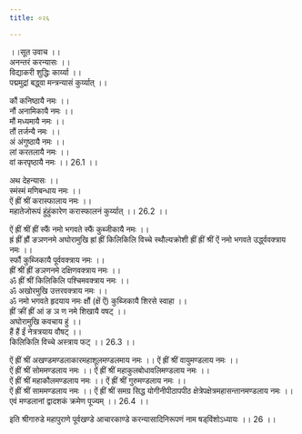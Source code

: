 ```yaml
---
title: ०२६

---
```

।।सूत उवाच ।।  
अनन्तरं करन्यासः ।।  
विद्याकरी शुद्धिः कार्य्या ।।  
पद्ममुद्रां बद्ध्वा मन्त्रन्यासं कुर्य्यात् ।।  
  
कौं कनिष्ठायै नमः ।।  
नौं अनामिकायै नमः ।।  
मौं मध्यमायै नमः ।।  
तौं तर्जन्यै नमः ।।  
अं अंगुष्ठायै नमः ।।  
लां करतलायै नमः ।।  
वां करपृष्ठायै नमः ।। 26.1 ।।  
  
अथ देहन्यासः ।।  
स्मंस्मं मणिबन्धाय नमः ।।  
ऐं ह्रीं श्रीं करास्फालाय नमः ।।  
महातेजोरूपं हुंहुंकारेण करास्फालनं कुर्य्यात् ।। 26.2 ।।  
  
ऐं ह्रीं श्रीं ह्रीं स्फैं नमो भगवते स्फैं कुब्जीकायै नमः ।।  
ह्रं ह्रीं ह्रौं ङञणनमे अघोरामुखि ह्रां ह्रीं किलिकिलि विच्चे स्थौल्यक्रोशी ह्रीं ह्रीं श्रीं ऐं नमो भगवते उर्द्ध्ववक्त्राय नमः ।।  
स्फौं कुब्जिकायै पूर्ववक्त्राय नमः ।।  
ह्रीं श्रीं ह्रीं ङञणनमे दक्षिणवक्त्राय नमः ।।  
ॐ ह्रीं श्रीं किलिकिलि पश्चिमवक्त्राय नमः ।।  
ॐ अखोरमुखि उत्तरवक्त्राय नमः ।।  
ॐ नमो भगवते हृदयाय नमः क्षौं (क्षें ऐं) कुब्जिकायै शिरसे स्वाहा ।।  
ह्रीं क्रीं ह्रीं आं ङ ञ ण नमे शिखायै वषट् ।।  
अघोरामुखि कवचाय हुं ।।  
हैं हैं ईं नेत्रत्रयाय वौषट् ।।  
किलिकिलि विच्चे अस्त्राय फट् ।। 26.3 ।।  
  
ऐं ह्रीं श्रीं अखण्डमण्डलाकारमहाशूलमण्डलमाय नमः ।। ऐं ह्रीं श्रीं वायुमण्डलाय नमः ।।  
ऐं ह्रीं श्रीं सोममण्डलाय नमः ।। ऐं ह्रीं श्रीं महाकुलबोधावलिमण्डलाय नमः ।।  
ऐं ह्रीं श्रीं महाकौलमण्डलाय नमः ।। ऐं ह्रीं श्रीं गुरुमण्डलाय नमः ।।  
ऐं ह्रीं श्रीं साममण्डलाय नमः ।। ऐं ह्रीं श्रीं समग्र सिद्ध योगीनीपीठापपीठ क्षेत्रेपक्षेत्रमहासन्तानमण्डलाय नमः ।।  
एवं मण्डलानां द्वादशकं क्रमेण पूज्यम् ।। 26.4 ।।  
  
इति श्रीगारुडे महापुराणे पूर्वखण्डे आचारकाण्डे करन्यासादिनिरूपणं नाम षड्‌विंशोऽध्यायः ।। 26 ।।